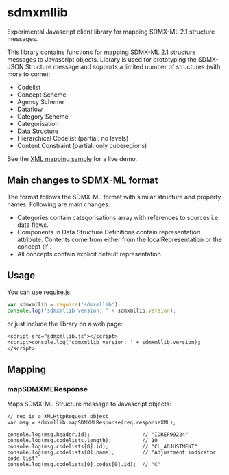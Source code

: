 sdmxmllib
===========

Experimental Javascript client library for mapping SDMX-ML 2.1 structure messages.

This library contains functions for mapping SDMX-ML 2.1 structure messages to
Javascript objects. Library is used for prototyping the SDMX-JSON Structure
message and supports a limited number of structures (with more to come):

- Codelist
- Concept Scheme
- Agency Scheme
- Dataflow
- Category Scheme
- Categorisation
- Data Structure
- Hierarchical Codelist (partial: no levels)
- Content Constraint (partial: only cuberegions)

See the [XML mapping sample](http://airosa.github.io/sdmxmllib/samples/sdmxmlmap/)
for a live demo.

## Main changes to SDMX-ML format ##

The format follows the SDMX-ML format with similar structure and property names.
Following are main changes:

- Categories contain categorisations array with references to sources i.e. data
flows.
- Components in Data Structure Definitions contain representation attribute.
Contents come from either from the localRepresentation or the concept (if .
- All concepts contain explicit default representation.


## Usage ##

You can use [require.js](http://requirejs.org):

```javascript
var sdmxmllib = require('sdmxmllib');
console.log('sdmxmllib version: ' + sdmxmllib.version);
```

or just include the library on a web page:

```
<script src="sdmxmllib.js"></script>
<script>console.log('sdmxmllib version: ' + sdmxmllib.version);</script>
```

## Mapping ##

### mapSDMXMLResponse

Maps SDMX-ML Structure message to Javascript objects:

```
// req is a XMLHttpRequest object
var msg = sdmxmllib.mapSDMXMLResponse(req.responseXML);

console.log(msg.header.id);                 // "IDREF99224"
console.log(msg.codelists.length);          // 10
console.log(msg.codelists[0].id);           // "CL_ADJUSTMENT"
console.log(msg.codelists[0].name);         // "Adjustment indicator code list"
console.log(msg.codelists[0].codes[0].id);  // "C"
```
